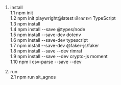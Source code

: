 
1. install <br>
 1.1 npm init <br>
 1.2 npm init playwright@latest เลือกภาษา TypeScript <br>
 1.3 npm install <br>
 1.4 npm install --save @types/node <br>
 1.5 npm install --save-dev dotenv <br>
 1.6 npm install --save-dev typescript <br>
 1.7 npm install --save-dev @faker-js/faker <br>
 1.8 npm install --save --dev rimraf <br>
 1.9 npm install --save --dev crypto-js moment <br>
 1.10 npm i csv-parse --save --dev <br>

2. run <br>
 2.1 npm run sit_agnos <br>

